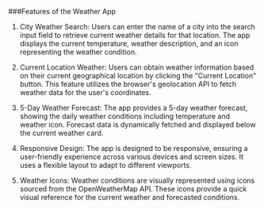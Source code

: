 ###Features of the Weather App
1) City Weather Search:
Users can enter the name of a city into the search input field to retrieve current weather details for that location. The app displays the current temperature, weather description, and an icon representing the weather condition.

2) Current Location Weather:
Users can obtain weather information based on their current geographical location by clicking the "Current Location" button. This feature utilizes the browser's geolocation API to fetch weather data for the user's coordinates.

3) 5-Day Weather Forecast:
The app provides a 5-day weather forecast, showing the daily weather conditions including temperature and weather icon. Forecast data is dynamically fetched and displayed below the current weather card.

4) Responsive Design:
The app is designed to be responsive, ensuring a user-friendly experience across various devices and screen sizes. It uses a flexible layout to adapt to different viewports.

5) Weather Icons:
Weather conditions are visually represented using icons sourced from the OpenWeatherMap API. These icons provide a quick visual reference for the current weather and forecasted conditions.